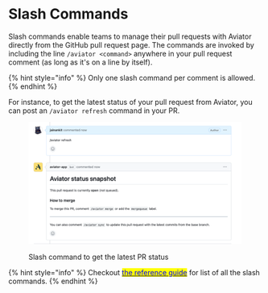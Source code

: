 # Slash Commands

Slash commands enable teams to manage their pull requests with Aviator directly from the GitHub pull request page. The commands are invoked by including the line `/aviator <command>` anywhere in your pull request comment (as long as it's on a line by itself).

{% hint style="info" %}
Only one slash command per comment is allowed.
{% endhint %}

For instance, to get the latest status of your pull request from Aviator, you can post an `/aviator refresh` command in your PR.

<figure><img src="../../.gitbook/assets/Screen Shot 2023-10-03 at 1.45.04 PM.png" alt=""><figcaption><p>Slash command to get the latest PR status</p></figcaption></figure>

{% hint style="info" %}
Checkout [<mark style="color:blue;">the reference guide</mark>](../slash-commands.md) for list of all the slash commands.
{% endhint %}
